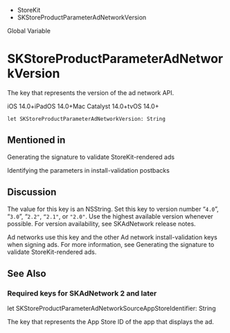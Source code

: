 

- StoreKit
-  SKStoreProductParameterAdNetworkVersion 

Global Variable

# SKStoreProductParameterAdNetworkVersion

The key that represents the version of the ad network API.

iOS 14.0+iPadOS 14.0+Mac Catalyst 14.0+tvOS 14.0+

``` source
let SKStoreProductParameterAdNetworkVersion: String
```

## Mentioned in 

Generating the signature to validate StoreKit-rendered ads

Identifying the parameters in install-validation postbacks

## Discussion

The value for this key is an NSString. Set this key to version number “`4.0`”, “`3.0`”, “`2.2"`, `“2.1"`, or `"2.0"`. Use the highest available version whenever possible. For version availability, see SKAdNetwork release notes.

Ad networks use this key and the other Ad network install-validation keys when signing ads. For more information, see Generating the signature to validate StoreKit-rendered ads.

## See Also

### Required keys for SKAdNetwork 2 and later

let SKStoreProductParameterAdNetworkSourceAppStoreIdentifier: String

The key that represents the App Store ID of the app that displays the ad.

